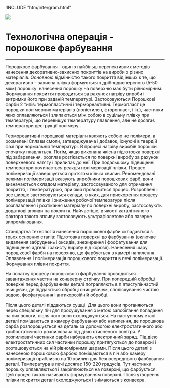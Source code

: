 !INCLUDE "htm/intergram.html"

![](https://chart.googleapis.com/chart?chs=180x180&amp;cht=qr&amp;chl=https://pp.vokov.tk)


# **Технологічна операція - порошкове фарбування**
------------------------

Порошкове фарбування - один з найбільш перспективних методів нанесення декоративно-захисних покриттів на вироби з різних матеріалів. Основною відмінністю такого покриття від інших є те, що декоративно – захисна плівка формується з дрібнодисперсного (5-50 мкм) порошку: нанесення порошку на поверхню має бути рівномірним. Формування покриття проводиться за рахунок нагріву вироби і витримки його при заданій температурі.
Застосовуються Порошкові фарби 2 типів: термопластичні і термореактивні.
Термопласт
це порошки полімерних матеріалів (поліетилен, фторопласт, і ін.), частинки яких оплавляються і злипаються між собою в суцільну плівку при температурі, що перевищує температуру плавлення, але не досягає температури деструкції полімеру..

Термореактивні порошкові матеріали являють собою не полімери, а розмелені Сплави смоли, затверджувача і добавок, існуючі в твердій фазі при нормальній температурі. В процесі нагріву виробів порошки спочатку плавляться. Потім, якщо виконана якісна підготовка поверхні під забарвлення, розплав розтікається по поверхні виробу за рахунок поверхневого натягу і прилипає до неї. При подальшому підвищенні температури починається реакція полімеризації плівки. Процес полімеризації завершується протягом кілька хвилин. Рекомендовані режими полімеризації вказують виробники порошкових фарб, вони визначаються складом матеріалу, застосовуваного для отримання покриття, і температурою, при якій проводиться процес. Розроблені і все ширше застосовуються склади, в яких, для прискорення процесу полімеризації плівки і зниження робочої температури після розплавлення і розтікання матеріалу по поверхні виробу, застосовують додаткові впливи на покриття. Найчастіше, в якості каталітичного фактора такого впливу застосовують ультрафіолетове або лазерне випромінювання.

Стандартна технологія нанесення порошкової фарби складається з трьох основних етапів:
Підготовка поверхні до фарбування (включає видалення забруднень і оксидів, знежирення і фосфатування для підвищення адгезії і захисту виробу від корозії).
Нанесення шару порошкової фарби на поверхню, що фарбується в камері напилення.
Оплавлення і полімеризація порошкового покриття в печі полімеризації.
Формування плівки покриття.

На початку процесу порошкового фарбування проводиться завантаження частин на конвеєрну стрічку. 
При попередній обробці поверхні перед фарбуванням деталі потрапляють в п'ятиступінчастий очищувач, де піддаються обробці очищувачем, споліскування чистою водою, фосфатування і антикорозійній обробці.

Після цього деталі піддаються сушці. Для цього вони проганяються через спеціальну піч для просушування з метою запобігання попадання на них вологи, після чого вони охолоджуються.
На наступному етапі деталі поміщаються в камеру фарбування або напилення, де порошкова фарба розпорошується на деталь за допомогою електростатичного або трибостатичного розпилювача під дією стисненого повітря. У розпилювачі частинки фарби набувають електричний заряд. Під дією електростатичних сил частинки порошку притягуються до поверхні і розташовуються на ній рівномірними шарами.
Після цього деталі з нанесеною порошковою фарбою поміщаються в піч або камеру полімеризації приблизно на 10 хвилин для безпосереднього фарбування деталі. Температура в печі досягає 150-220 градусів. Тут частинки порошку оплавляються і закріплюються на поверхні, що фарбується. Цей процес також називають формуванням поверхні. Після утворення плівки покриття деталі охолоджуються і знімаються з конвеєра.